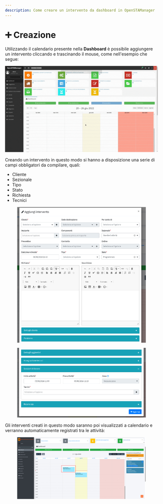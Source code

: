 ```yaml
---
description: Come creare un intervento da dashboard in OpenSTAManager
---
```


# ➕ Creazione

Utilizzando il calendario presente nella **Dashboard** è possibile aggiungere un intervento cliccando e trascinando il mouse, come nell'esempio che segue:

![](<../../../.gitbook/assets/Progetto senza titolo.gif>)

Creando un intervento in questo modo si hanno a disposizione una serie di campi obbligatori da compilare, quali:

* Cliente
* Sezionale
* Tipo
* Stato
* Richiesta
* Tecnici

<figure><img src="../../../.gitbook/assets/immagine.png" alt=""><figcaption></figcaption></figure>

<figure><img src="../../../.gitbook/assets/immagine (2).png" alt=""><figcaption></figcaption></figure>

Gli interventi creati in questo modo saranno poi visualizzati a calendario e verranno automaticamente registrati tra le attività:

<figure><img src="../../../.gitbook/assets/immagine (3).png" alt=""><figcaption></figcaption></figure>
